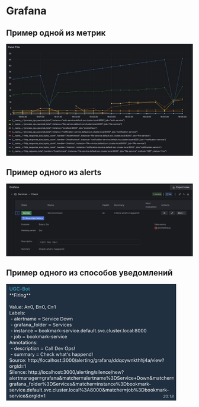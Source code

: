 # Grafana

## Пример одной из метрик

![grafana_metric.png](readme_img/grafana_metric.png)

## Пример одного из alerts

![grafana_alert.png](readme_img/grafana_alert.png)

## Пример одного из способов уведомлений

![telegram_alert.png](readme_img/telegram_alert.png)